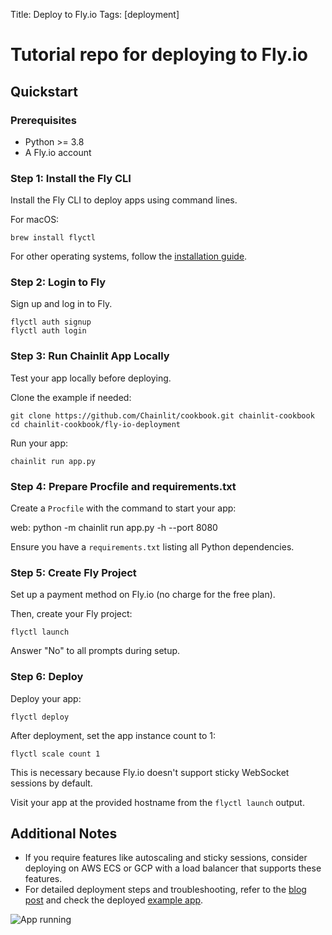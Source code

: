 Title: Deploy to Fly.io
Tags: [deployment]

# Tutorial repo for deploying to Fly.io

## Quickstart

### Prerequisites

- Python >= 3.8
- A Fly.io account

### Step 1: Install the Fly CLI

Install the Fly CLI to deploy apps using command lines.

For macOS:

```shell
brew install flyctl
```

For other operating systems, follow the [installation guide](https://fly.io/docs/getting-started/installing-flyctl/).

### Step 2: Login to Fly

Sign up and log in to Fly.

```shell
flyctl auth signup
flyctl auth login
```

### Step 3: Run Chainlit App Locally

Test your app locally before deploying.

Clone the example if needed:

```shell
git clone https://github.com/Chainlit/cookbook.git chainlit-cookbook
cd chainlit-cookbook/fly-io-deployment
```

Run your app:

```shell
chainlit run app.py
```

### Step 4: Prepare Procfile and requirements.txt

Create a `Procfile` with the command to start your app:

web: python -m chainlit run app.py -h --port 8080


Ensure you have a `requirements.txt` listing all Python dependencies.

### Step 5: Create Fly Project

Set up a payment method on Fly.io (no charge for the free plan).

Then, create your Fly project:

```shell
flyctl launch
```

Answer "No" to all prompts during setup.

### Step 6: Deploy

Deploy your app:

```shell
flyctl deploy
```

After deployment, set the app instance count to 1:

```shell
flyctl scale count 1
```


This is necessary because Fly.io doesn't support sticky WebSocket sessions by default.

Visit your app at the provided hostname from the `flyctl launch` output.

## Additional Notes

- If you require features like autoscaling and sticky sessions, consider deploying on AWS ECS or GCP with a load balancer that supports these features.
- For detailed deployment steps and troubleshooting, refer to the [blog post](https://dev.to/willydouhard/how-to-deploy-your-chainlit-app-to-flyio-38ja) and check the deployed [example app](https://summer-pond-3349.fly.dev/).

![App running](https://github.com/Chainlit/chainlit/assets/13104895/cbcb8078-ab4d-4e4c-8e4e-7aaa51ca1fd0)


